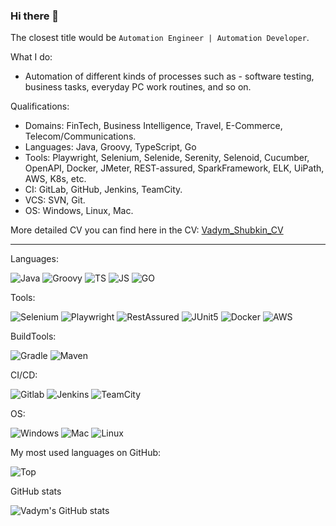 ### Hi there 👋

The closest title would be `Automation Engineer | Automation Developer`.

What I do:
 - Automation of different kinds of processes such as -
 software testing, business tasks, everyday PC work routines, and so on.

Qualifications:
 - Domains: FinTech, Business Intelligence, Travel, E-Commerce, Telecom/Communications.
 - Languages: Java, Groovy, TypeScript, Go
 - Tools: Playwright, Selenium, Selenide, Serenity, Selenoid, Cucumber, OpenAPI, Docker, JMeter, REST-assured, SparkFramework, ELK, UiPath, AWS, K8s, etc.
 - CI: GitLab, GitHub, Jenkins, TeamCity.
 - VCS: SVN, Git.
 - OS: Windows, Linux, Mac.

More detailed CV you can find here in the CV: [Vadym_Shubkin_CV](<https://shubicus.github.io/my-cv/>)

-------------------------------------------------------------------------------------------

Languages:

![Java](<https://img.shields.io/badge/Java-ED8B00?style=for-the-badge&logo=java&logoColor=white>)
![Groovy](<https://img.shields.io/badge/apache%20Groovy-4298B8?style=for-the-badge&logo=apachegroovy&logoColor=white>)
![TS](<https://img.shields.io/badge/TypeScript-007ACC?style=for-the-badge&logo=typescript&logoColor=white>)
![JS](<https://img.shields.io/badge/JavaScript-F7DF1E?style=for-the-badge&logo=javascript&logoColor=black>)
![GO](<https://img.shields.io/badge/Go-00ADD8?style=for-the-badge&logo=go&logoColor=white>)



Tools:

![Selenium](<https://img.shields.io/badge/selenium-43B02A.svg?&style=for-the-badge&logo=selenium&logoColor=white>)
![Playwright](<https://img.shields.io/badge/Playwright-45ba4b?style=for-the-badge&logo=Playwright&logoColor=white>)
![RestAssured](<https://img.shields.io/badge/REST_ASSURED-43B02A?style=for-the-badge&logo=RestAssured&logoColor=white>)
![JUnit5](<https://img.shields.io/badge/Junit5-25A162?style=for-the-badge&logo=junit5&logoColor=white>)
![Docker](<https://img.shields.io/badge/Docker-2CA5E0?style=for-the-badge&logo=docker&logoColor=white>)
![AWS](<https://img.shields.io/badge/Amazon_AWS-FF9900?style=for-the-badge&logo=amazonaws&logoColor=white>)



BuildTools:

![Gradle](<https://img.shields.io/badge/gradle-02303A?style=for-the-badge&logo=gradle&logoColor=white>)
![Maven](<https://img.shields.io/badge/apache_maven-C71A36?style=for-the-badge&logo=apachemaven&logoColor=white>)



CI/CD:

![Gitlab](<https://img.shields.io/badge/GitLab-330F63?style=for-the-badge&logo=gitlab&logoColor=white>)
![Jenkins](<https://img.shields.io/badge/Jenkins-D24939?style=for-the-badge&logo=Jenkins&logoColor=white>)
![TeamCity](<https://img.shields.io/badge/TeamCity-000000?style=for-the-badge&logo=TeamCity&logoColor=white>)



OS:

![Windows](<https://img.shields.io/badge/Windows-0078D6?style=for-the-badge&logo=windows&logoColor=white>)
![Mac](<https://img.shields.io/badge/mac%20os-000000?style=for-the-badge&logo=apple&logoColor=white>)
![Linux](<https://img.shields.io/badge/Linux-FCC624?style=for-the-badge&logo=linux&logoColor=black>) 



My most used languages on GitHub:

![Top](<https://github-readme-stats.vercel.app/api/top-langs/?username=shubicus&hide=javascript,css,scss,html&theme=tokyonight>)

GitHub stats

![Vadym's GitHub stats](https://github-readme-stats.vercel.app/api?username=shubicus&show_icons=true&theme=radical)

<!--
**shubicus/shubicus** is a ✨ _special_ ✨ repository because its `README.md` (this file) appears on your GitHub profile.

Here are some ideas to get you started:

- 🔭 I’m currently working on ...
- 🌱 I’m currently learning ...
- 👯 I’m looking to collaborate on ...
- 🤔 I’m looking for help with ...
- 💬 Ask me about ...
- 📫 How to reach me: ...
- 😄 Pronouns: ...
- ⚡ Fun fact: ...
-->
